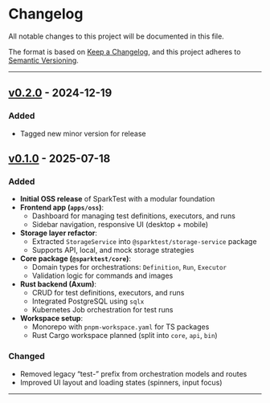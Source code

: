 # Changelog
All notable changes to this project will be documented in this file.

The format is based on [Keep a Changelog](https://keepachangelog.com/en/1.0.0/),
and this project adheres to [Semantic Versioning](https://semver.org/).

---

## [v0.2.0] - 2024-12-19
### Added
- Tagged new minor version for release

## [v0.1.0] - 2025-07-18
### Added
- **Initial OSS release** of SparkTest with a modular foundation
- **Frontend app (`apps/oss`)**:
  - Dashboard for managing test definitions, executors, and runs
  - Sidebar navigation, responsive UI (desktop + mobile)
- **Storage layer refactor**:
  - Extracted `StorageService` into `@sparktest/storage-service` package
  - Supports API, local, and mock storage strategies
- **Core package (`@sparktest/core`)**:
  - Domain types for orchestrations: `Definition`, `Run`, `Executor`
  - Validation logic for commands and images
- **Rust backend (Axum)**:
  - CRUD for test definitions, executors, and runs
  - Integrated PostgreSQL using `sqlx`
  - Kubernetes Job orchestration for test runs
- **Workspace setup**:
  - Monorepo with `pnpm-workspace.yaml` for TS packages
  - Rust Cargo workspace planned (split into `core`, `api`, `bin`)

### Changed
- Removed legacy “test-” prefix from orchestration models and routes
- Improved UI layout and loading states (spinners, input focus)


---

[Unreleased]: https://github.com/kevintatou/sparktest/compare/v0.2.0...HEAD
[v0.2.0]: https://github.com/kevintatou/sparktest/compare/v0.1.0...v0.2.0
[v0.1.0]: https://github.com/kevintatou/sparktest/releases/tag/v0.1.0
